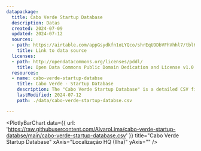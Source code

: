```yaml
---
datapackage:
  title: Cabo Verde Startup Database
  description: Datas
  created: 2024-07-09
  updated: 2024-07-12
  sources:
  - path: https://airtable.com/appGsydkfn1oLYQco/shrEqU9DbVFhVhhl7/tblKkPhhqZg8ROraG
    title: Link to data source
  licenses:
  - path: http://opendatacommons.org/licenses/pddl/
    title: Open Data Commons Public Domain Dedication and License v1.0
  resources:
  - name: cabo-verde-startup-databse
    title: Cabo Verde - Startup Database
    description: The "Cabo Verde Startup Database" is a detailed CSV file that showcases the startup ecosystem in Cabo Verde. It includes essential information about various startups, such as their names, headquarters locations, core business areas, websites, descriptions, business models, stages/types, and the powering entity (CVD). This database offers a concise snapshot of the innovative ventures across Cabo Verde's islands, making it a valuable resource for networking, research, and support. 
    lastModified: 2024-07-12
    path: ./data/cabo-verde-startup-databse.csv

---
```



<PlotlyBarChart
  data={{
    url: 'https://raw.githubusercontent.com/AlvaroLima/cabo-verde-startup-databse/main/cabo-verde-startup-database.csv'
  }}
  title="Cabo Verde Startup Database"
  xAxis="Localização HQ (Ilha)"
  yAxis=""
/>